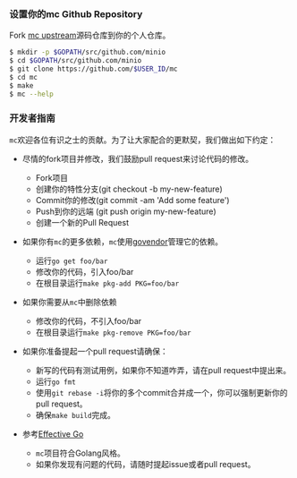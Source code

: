 ### 设置你的mc Github Repository
Fork [mc upstream](https://github.com/piensa/gnd/fork)源码仓库到你的个人仓库。
```sh
$ mkdir -p $GOPATH/src/github.com/minio
$ cd $GOPATH/src/github.com/minio
$ git clone https://github.com/$USER_ID/mc
$ cd mc
$ make
$ mc --help
```

###  开发者指南

``mc``欢迎各位有识之士的贡献。为了让大家配合的更默契，我们做出如下约定：

* 尽情的fork项目并修改，我们鼓励pull request来讨论代码的修改。
    - Fork项目
    - 创建你的特性分支(git checkout -b my-new-feature)
    - Commit你的修改(git commit -am 'Add some feature')
    - Push到你的远端 (git push origin my-new-feature)
    - 创建一个新的Pull Request

* 如果你有``mc``的更多依赖，``mc``使用[govendor](https://github.com/kardianos/govendor)管理它的依赖。
    - 运行`go get foo/bar`
    - 修改你的代码，引入foo/bar
    - 在根目录运行`make pkg-add PKG=foo/bar`

* 如果你需要从``mc``中删除依赖
    - 修改你的代码，不引入foo/bar
    - 在根目录运行`make pkg-remove PKG=foo/bar`

* 如果你准备提起一个pull request请确保：
    - 新写的代码有测试用例，如果你不知道咋弄，请在pull request中提出来。
    - 运行`go fmt`
    - 使用`git rebase -i`将你的多个commit合并成一个，你可以强制更新你的pull request。
    - 确保`make build`完成。

* 参考[Effective Go](https://github.com/golang/go/wiki/CodeReviewComments)
    - `mc`项目符合Golang风格。
    - 如果你发现有问题的代码，请随时提起issue或者pull request。

